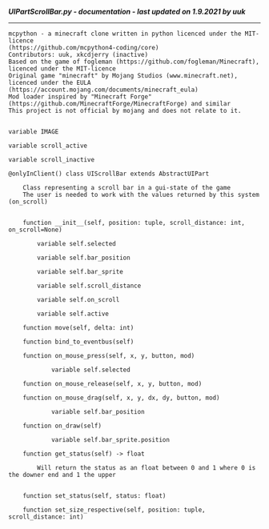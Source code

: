 ***UIPartScrollBar.py - documentation - last updated on 1.9.2021 by uuk***
___

    mcpython - a minecraft clone written in python licenced under the MIT-licence 
    (https://github.com/mcpython4-coding/core)
    Contributors: uuk, xkcdjerry (inactive)
    Based on the game of fogleman (https://github.com/fogleman/Minecraft), licenced under the MIT-licence
    Original game "minecraft" by Mojang Studios (www.minecraft.net), licenced under the EULA
    (https://account.mojang.com/documents/minecraft_eula)
    Mod loader inspired by "Minecraft Forge" (https://github.com/MinecraftForge/MinecraftForge) and similar
    This project is not official by mojang and does not relate to it.


    variable IMAGE

    variable scroll_active

    variable scroll_inactive

    @onlyInClient() class UIScrollBar extends AbstractUIPart
        
        Class representing a scroll bar in a gui-state of the game
        The user is needed to work with the values returned by this system (on_scroll)


        function __init__(self, position: tuple, scroll_distance: int, on_scroll=None)

            variable self.selected

            variable self.bar_position

            variable self.bar_sprite

            variable self.scroll_distance

            variable self.on_scroll

            variable self.active

        function move(self, delta: int)

        function bind_to_eventbus(self)

        function on_mouse_press(self, x, y, button, mod)

                variable self.selected

        function on_mouse_release(self, x, y, button, mod)

        function on_mouse_drag(self, x, y, dx, dy, button, mod)

                variable self.bar_position

        function on_draw(self)

                variable self.bar_sprite.position

        function get_status(self) -> float
            
            Will return the status as an float between 0 and 1 where 0 is the downer end and 1 the upper


        function set_status(self, status: float)

        function set_size_respective(self, position: tuple, scroll_distance: int)